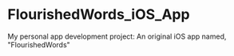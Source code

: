 # FlourishedWords_iOS_App
My personal app development project: An original iOS app named, "FlourishedWords"
